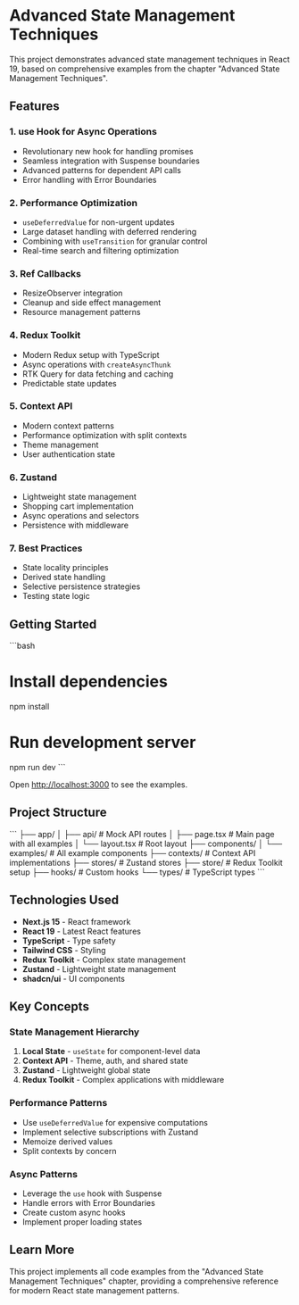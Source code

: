 # Advanced State Management Techniques

This project demonstrates advanced state management techniques in React 19, based on comprehensive examples from the chapter "Advanced State Management Techniques".

## Features

### 1. **use Hook for Async Operations**
- Revolutionary new hook for handling promises
- Seamless integration with Suspense boundaries
- Advanced patterns for dependent API calls
- Error handling with Error Boundaries

### 2. **Performance Optimization**
- `useDeferredValue` for non-urgent updates
- Large dataset handling with deferred rendering
- Combining with `useTransition` for granular control
- Real-time search and filtering optimization

### 3. **Ref Callbacks**
- ResizeObserver integration
- Cleanup and side effect management
- Resource management patterns

### 4. **Redux Toolkit**
- Modern Redux setup with TypeScript
- Async operations with `createAsyncThunk`
- RTK Query for data fetching and caching
- Predictable state updates

### 5. **Context API**
- Modern context patterns
- Performance optimization with split contexts
- Theme management
- User authentication state

### 6. **Zustand**
- Lightweight state management
- Shopping cart implementation
- Async operations and selectors
- Persistence with middleware

### 7. **Best Practices**
- State locality principles
- Derived state handling
- Selective persistence strategies
- Testing state logic

## Getting Started

\`\`\`bash
# Install dependencies
npm install

# Run development server
npm run dev
\`\`\`

Open [http://localhost:3000](http://localhost:3000) to see the examples.

## Project Structure

\`\`\`
├── app/
│   ├── api/          # Mock API routes
│   ├── page.tsx      # Main page with all examples
│   └── layout.tsx    # Root layout
├── components/
│   └── examples/     # All example components
├── contexts/         # Context API implementations
├── stores/           # Zustand stores
├── store/            # Redux Toolkit setup
├── hooks/            # Custom hooks
└── types/            # TypeScript types
\`\`\`

## Technologies Used

- **Next.js 15** - React framework
- **React 19** - Latest React features
- **TypeScript** - Type safety
- **Tailwind CSS** - Styling
- **Redux Toolkit** - Complex state management
- **Zustand** - Lightweight state management
- **shadcn/ui** - UI components

## Key Concepts

### State Management Hierarchy
1. **Local State** - `useState` for component-level data
2. **Context API** - Theme, auth, and shared state
3. **Zustand** - Lightweight global state
4. **Redux Toolkit** - Complex applications with middleware

### Performance Patterns
- Use `useDeferredValue` for expensive computations
- Implement selective subscriptions with Zustand
- Memoize derived values
- Split contexts by concern

### Async Patterns
- Leverage the `use` hook with Suspense
- Handle errors with Error Boundaries
- Create custom async hooks
- Implement proper loading states

## Learn More

This project implements all code examples from the "Advanced State Management Techniques" chapter, providing a comprehensive reference for modern React state management patterns.
